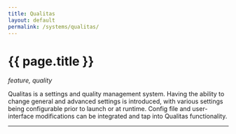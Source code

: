 ```yaml
---
title: Qualitas
layout: default
permalink: /systems/qualitas/
---
```


<h1 class="fa-h1 qualitas">{{ page.title }}</h1>

_feature, quality_

Qualitas is a settings and quality management system. Having the ability to change general and advanced settings is introduced, with various settings being configurable prior to launch or at runtime. Config file and user-interface modifications can be integrated and tap into Qualitas functionality.

-----
